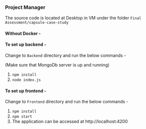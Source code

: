 ### Project Manager


The source code is located at Desktop in VM under the folder `Final Assessment/capsule-case-study`

#### Without Docker -

#### To set up backend -

Change to `Backend` directory and run the below commands -

(Make sure that MongoDb server is up and running)
1. `npm install`
2. `node index.js`

#### To set up frontend -

Change to `Frontend` directory and run the below commands -

1. `npm install`
2. `npm start`
3. The application can be accessed at http://localhost:4200